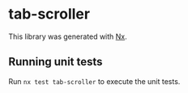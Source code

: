 # tab-scroller

This library was generated with [Nx](https://nx.dev).

## Running unit tests

Run `nx test tab-scroller` to execute the unit tests.
